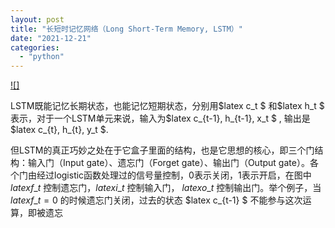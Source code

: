 ```yaml
---
layout: post
title: "长短时记忆网络（Long Short-Term Memory, LSTM）"
date: "2021-12-21"
categories: 
  - "python"
---
```


[![]](http://127.0.0.1/?attachment_id=4293)

LSTM既能记忆长期状态，也能记忆短期状态，分别用$latex c\_t $ 和$latex h\_t $ 表示，对于一个LSTM单元来说，输入为$latex c\_{t-1}, h\_{t-1}, x\_t $ , 输出是$latex c\_{t}, h\_{t}, y\_t $.

但LSTM的真正巧妙之处在于它盒子里面的结构，也是它思想的核心，即三个门结构：输入门（Input gate）、遗忘门（Forget gate）、输出门（Output gate）。各个门由经过logistic函数处理过的信号量控制，0表示关闭，1表示开启，在图中 $latex f\_t$ 控制遗忘门，$latex i\_t$ 控制输入门， $latex o\_t$ 控制输出门。举个例子，当 $latex f\_t=0$ 的时候遗忘门关闭，过去的状态 $latex c\_{t-1} $ 不能参与这次运算，即被遗忘
